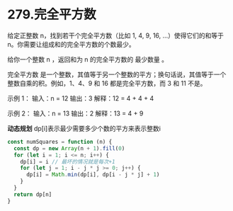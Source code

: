 # 279.完全平方数
给定正整数 n，找到若干个完全平方数（比如 1, 4, 9, 16, ...）使得它们的和等于 n。你需要让组成和的完全平方数的个数最少。

给你一个整数 n ，返回和为 n 的完全平方数的 最少数量 。

完全平方数 是一个整数，其值等于另一个整数的平方；换句话说，其值等于一个整数自乘的积。例如，1、4、9 和 16 都是完全平方数，而 3 和 11 不是。

示例 1：
输入：n = 12
输出：3 
解释：12 = 4 + 4 + 4

示例 2：
输入：n = 13
输出：2
解释：13 = 4 + 9

**动态规划**
dp[i]表示最少需要多少个数的平方来表示整数i

```js
const numSquares = function (n) {
  const dp = new Array(n + 1).fill(0)
  for (let i = 1; i <= n; i++) {
    dp[i] = i // 最坏的情况就是每次+1
    for (let j = 1; i - j * j >= 0; j++) {
      dp[i] = Math.min(dp[i], dp[i - j * j] + 1)
    }
  }
  return dp[n]
}
```